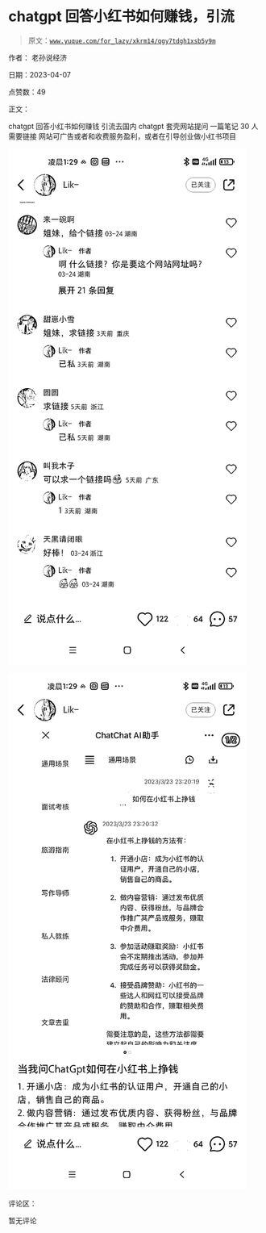 # chatgpt 回答小红书如何赚钱，引流

> 原文：[`www.yuque.com/for_lazy/xkrm14/qgy7tdgh1xsb5y9m`](https://www.yuque.com/for_lazy/xkrm14/qgy7tdgh1xsb5y9m)

作者： 老孙说经济

日期：2023-04-07

点赞数：49

正文：

chatgpt 回答小红书如何赚钱 引流去国内 chatgpt 套壳网站提问 一篇笔记 30 人需要链接 网站可广告或者和收费服务盈利，或者在引导创业做小红书项目

![](img/03fe502eab1e035b4c45ee3a19d1b83e.png)

![](img/b6b2268510237f6eeecf922b43a8039f.png)  

评论区：

暂无评论



